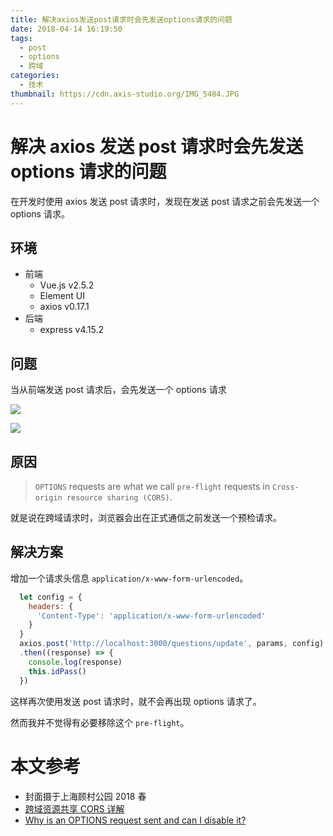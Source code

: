```yaml
---
title: 解决axios发送post请求时会先发送options请求的问题
date: 2018-04-14 16:19:50
tags:
  - post
  - options
  - 跨域
categories:
  - 技术
thumbnail: https://cdn.axis-studio.org/IMG_5484.JPG
---
```



# 解决 axios 发送 post 请求时会先发送 options 请求的问题

在开发时使用 axios 发送 post 请求时，发现在发送 post 请求之前会先发送一个 options 请求。

## 环境

- 前端
  - Vue.js  v2.5.2
  - Element UI
  - axios v0.17.1
- 后端
  - express v4.15.2

## 问题

当从前端发送 post 请求后，会先发送一个 options 请求

![](https://blog.axis-studio.org/QQ%E6%88%AA%E5%9B%BE20180414210505.png)

![](https://blog.axis-studio.org/QQ%E6%88%AA%E5%9B%BE20180414210548.png)

## 原因

> `OPTIONS` requests are what we call `pre-flight` requests in `Cross-origin resource sharing (CORS)`.

就是说在跨域请求时，浏览器会出在正式通信之前发送一个预检请求。

## 解决方案

增加一个请求头信息  `application/x-www-form-urlencoded`。

```js
  let config = {
    headers: {
      'Content-Type': 'application/x-www-form-urlencoded'
    }
  }
  axios.post('http://localhost:3000/questions/update', params, config)
  .then((response) => {
    console.log(response)
    this.idPass()
  })
```

这样再次使用发送 post 请求时，就不会再出现 options 请求了。

然而我并不觉得有必要移除这个 `pre-flight`。

# 本文参考

- 封面摄于上海顾村公园 2018 春
- [跨域资源共享 CORS 详解](http://www.ruanyifeng.com/blog/2016/04/cors.html)
- [Why is an OPTIONS request sent and can I disable it?
](https://stackoverflow.com/questions/29954037/why-is-an-options-request-sent-and-can-i-disable-it)
